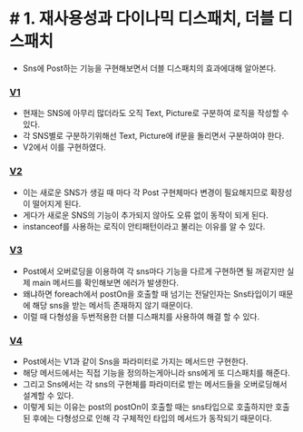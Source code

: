 # \# 1. 재사용성과 다이나믹 디스패치, 더블 디스패치
- Sns에 Post하는 기능을  구현해보면서 더블 디스패치의 효과에대해 알아본다. 
 
### [V1](./DispatchV1.java)
- 현재는 SNS에 아무리 많더라도 오직 Text, Picture로 구분하여 로직을 작성할 수 있다.
- 각 SNS별로 구분하기위해선 Text, Picture에 if문을 돌리면서 구분하여야 한다.
- V2에서 이를 구현하였다.

### [V2](./DispatchV2.java)
- 이는 새로운 SNS가 생길 때 마다 각 Post 구현체마다 변경이 필요해지므로 확장성이 떨어지게 된다.
- 게다가 새로운 SNS의 기능이 추가되지 않아도 오류 없이 동작이 되게 된다.
- instanceof를 사용하는 로직이 안티패턴이라고 불리는 이유를 알 수 있다.

### [V3](./DispatchV3.java)
- Post에서 오버로딩을 이용하여 각 sns마다 기능을 다르게 구현하면 될 꺼같지만 실제 main 메서드를 확인해보면 에러가 발생한다.
- 왜냐하면 foreach에서 postOn을 호출할 때 넘기는 전달인자는 Sns타입이기 때문에 해당 sns을 받는 메서득 존재하지 않기 때문이다.
- 이럴 때 다형성을 두번적용한 더블 디스패치를 사용하여 해결 할 수 있다.

### [V4](./DispatchV4.java) 
- Post에서는 V1과 같이 Sns을 파라미터로 가지는 메서드만 구현한다.
- 해당 메서드에서는 직접 기능을 정의하는게아니라 sns에게 또 디스패치를 해준다.
- 그리고 Sns에서는 각 sns의 구현체를 파라미터로 받는 메서드들을 오버로딩해서 설계할 수 있다.
- 이렇게 되는 이유는 post의 postOn이 호출할 때는 sns타입으로 호출하지만 호출된 후에는 다형성으로 인해 각 구체적인 타입의 메서드가 동작되기 때문이다. 



 
